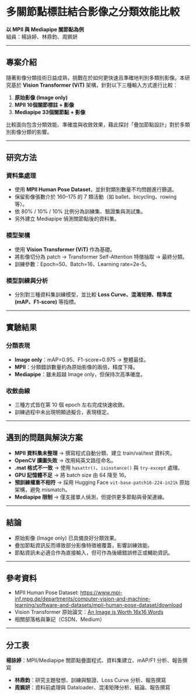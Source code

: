 # 多關節點標註結合影像之分類效能比較
**以 MPII 與 Mediapipe 關節點為例**  
組員：楊詠婷、林鼎鈞、周姵妍

---

## 專案介紹
隨著影像分類技術日益成熟，挑戰在於如何更快速且準確地判別多類別影像。本研究基於 **Vision Transformer (ViT)** 架構，針對以下三種輸入方式進行比較：

1. **原始影像 (Image only)**  
2. **MPII 16個關節標註 + 影像**  
3. **Mediapipe 33個關節點 + 影像**  

比較面向包含分類效能、準確度與收斂效果，藉此探討「疊加節點設計」對於多類別影像分類的影響。

---

## 研究方法

### 資料集處理
- 使用 **MPII Human Pose Dataset**，並針對類別數量不均問題進行篩選。  
- 保留影像張數介於 160–175 的 7 類活動（如 ballet、bicycling、rowing 等）。  
- 依 80% / 10% / 10% 比例分為訓練集、驗證集與測試集。  
- 另外建立 Mediapipe 偵測關節點後的資料集。

### 模型架構
- 使用 **Vision Transformer (ViT)** 作為基礎。  
- 將影像切分為 patch → Transformer Self-Attention 特徵抽取 → 最終分類。  
- 訓練參數：Epoch=50、Batch=16、Learning rate=2e-5。

### 模型訓練與分析
- 分別對三種資料集訓練模型，並比較 **Loss Curve、混淆矩陣、精準度 (mAP、F1-score)** 等指標。

---

## 實驗結果

### 分類表現
- **Image only**：mAP=0.95、F1-score=0.975 → 整體最佳。  
- **MPII**：分類錯誤數量約為原始影像的兩倍，精度下降。  
- **Mediapipe**：雖未超越 Image only，但保持次高準確度。  

### 收斂曲線
- 三種方式皆在第 10 個 epoch 左右完成快速收斂。  
- 訓練過程中未出現明顯過擬合，表現穩定。

---

## 遇到的問題與解決方案
- **MPII 資料集未整理** → 撰寫程式自動分類、建立 train/val/test 資料夾。  
- **OpenCV 讀圖失敗** → 改用純英文路徑命名。  
- **.mat 格式不一致** → 使用 `hasattr()`、`isinstance()` 與 `try-except` 處理。  
- **GPU 記憶體不足** → 將 batch size 由 64 降至 16。  
- **預訓練權重不相符** → 採用 Hugging Face `vit-base-patch16-224-in21k` 原始架構，避免 mismatch。  
- **Mediapipe 限制** → 僅支援單人偵測，但提供更多節點與骨架連線。  

---

## 結論
- 原始影像 (Image only) 已具備良好分類效果。  
- 疊加節點資訊反而導致部分影像特徵被覆蓋，影響訓練效能。  
- 節點資訊未必適合作為直接輸入，但可作為後續錯誤修正或輔助資訊。  

---

## 參考資料
- MPII Human Pose Dataset: https://www.mpi-inf.mpg.de/departments/computer-vision-and-machine-learning/software-and-datasets/mpii-human-pose-dataset/download  
- Vision Transformer 原始論文：[An Image is Worth 16x16 Words](https://arxiv.org/abs/2010.11929)  
- 相關部落格與筆記（CSDN、Medium）

---

## 分工表
 **楊詠婷**：MPII/Mediapipe 關節點疊圖程式、資料集建立、mAP/F1 分析、報告撰寫  
- **林鼎鈞**：研究主題發想、訓練與驗證、Loss Curve 分析、報告撰寫  
- **周姵妍**：資料前處理與 Dataloader、混淆矩陣分析、結論、報告撰寫  

